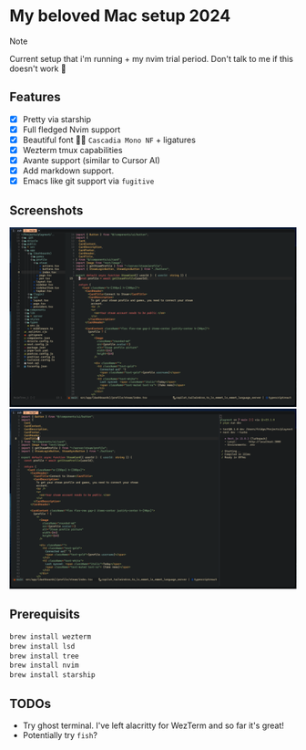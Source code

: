 # My beloved Mac setup 2024
> [!Note]
> Current setup that i'm running + my nvim trial period.
> Don't talk to me if this doesn't work 🙏

## Features
* [X] Pretty via starship
* [X] Full fledged Nvim support
* [X] Beautiful font 🧑‍🍳 `Cascadia Mono NF` + ligatures
* [X] Wezterm tmux capabilities 
* [X] Avante support (similar to Cursor AI)
* [X] Add markdown support. 
* [X] Emacs like git support via `fugitive`

## Screenshots
![Screenshot 2](./assets/screenshot-2.png)
![Screenshot 3](./assets/screenshot-3.png)

## Prerequisits
```bash
brew install wezterm
brew install lsd
brew install tree
brew install nvim
brew install starship
```

## TODOs
* Try ghost terminal. I've left alacritty for WezTerm and so far it's great! 
* Potentially try `fish`?

